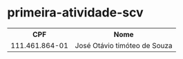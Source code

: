 # primeira-atividade-scv

<table>
  <tr>
    <th>CPF</th>
    <th>Nome</th>
  </tr>
  <tr>
    <td>111.461.864-01</td>
    <td>José Otávio timóteo de Souza</td>
  </tr>
</table>
